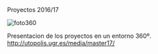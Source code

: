 


Proyectos 2016/17 


![foto360](https://github.com/mgea/PeriodismoMultimedia/blob/master/2017/foto360_1.png)

Presentacion de los proyectos en un entorno 360º.  http://utopolis.ugr.es/media/master17/





